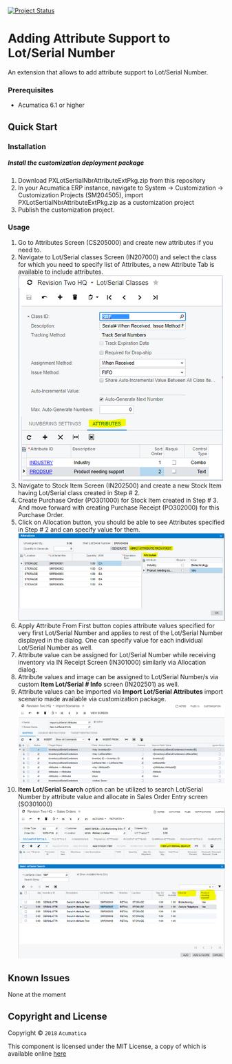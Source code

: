 [![Project Status](http://opensource.box.com/badges/active.svg)](http://opensource.box.com/badges)

Adding Attribute Support to Lot/Serial Number
==================================
An extension that allows to add attribute support to Lot/Serial Number.

### Prerequisites
* Acumatica 6.1 or higher

Quick Start
-----------

### Installation

##### Install the customization deployment package
1. Download PXLotSertialNbrAttributeExtPkg.zip from this repository
2. In your Acumatica ERP instance, navigate to System -> Customization -> Customization Projects (SM204505), import PXLotSertialNbrAttributeExtPkg.zip as a customization project
3. Publish the customization project.

### Usage

1. Go to Attributes Screen (CS205000) and create new attributes if you need to.
2. Navigate to Lot/Serial classes Screen (IN207000) and select the class for which you need to specify list of Attributes, a new Attribute Tab is available to include attributes.
![Screenshot](/_ReadMeImages/IN207000.png)
3. Navigate to Stock Item Screen (IN202500) and create a new Stock Item having Lot/Serial class created in Step # 2.
4. Create Purchase Order (PO301000) for Stock Item created in Step # 3. And move forward with creating Purchase Receipt (PO302000) for this Purchase Order.
5. Click on Allocation button, you should be able to see Attributes specified in Step # 2 and can specify value for them.
![Screenshot](/_ReadMeImages/PO302000Allocation.png)
6. Apply Attribute From First button copies attribute values specified for very first Lot/Serial Number and applies to rest of the Lot/Serial Number displayed in the dialog. One can specify value for each individual Lot/Serial Number as well.
7. Attribute value can be assigned for Lot/Serial Number while receiving inventory via IN Receipt Screen (IN301000) similarly via Allocation dialog.
8. Attribute values and image can be assigned to Lot/Serial Number/s via custom **Item Lot/Serial # Info** screen (IN202501) as well.
9. Attribute values can be imported via **Import Lot/Serial Attributes** import scenario made available via customization package.
![Screenshot](/_ReadMeImages/SM206025.png)
10. **Item Lot/Serial Search** option can be utilized to search Lot/Serial Number by attribute value and allocate in Sales Order Entry screen (SO301000)
![Screenshot](/_ReadMeImages/SO301000-1.png)
![Screenshot](/_ReadMeImages/SO301000-2.png)

Known Issues
------------
None at the moment

## Copyright and License

Copyright © `2018` `Acumatica`

This component is licensed under the MIT License, a copy of which is available online [here](LICENSE.md)
